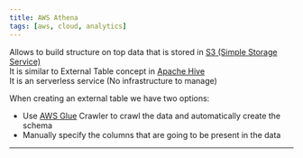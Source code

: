 ```yaml
---
title: AWS Athena
tags: [aws, cloud, analytics]
---
```


Allows to build structure on top data that is stored in [S3 (Simple Storage Service)](../AWS%20Storage%20Services/S3%20%28Simple%20Storage%20Service%29/S3%20%28Simple%20Storage%20Service%29.md)  
It is similar to External Table concept in [Apache Hive](../../../Data%20Analytics/Apache%20Hive/Apache%20Hive.md)  
It is an serverless service (No infrastructure to manage)

When creating an external table we have two options:
* Use [AWS Glue](../AWS%20Other%20Services/AWS%20Glue.md) Crawler to crawl the data and automatically create the schema
* Manually specify the columns that are going to be present in the data

---